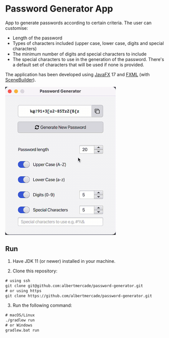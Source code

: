 # Password Generator App

App to generate passwords according to certain criteria. The user can customise:
 * Length of the password
 * Types of characters included
(upper case, lower case, digits and special characters)
 * The minimum number of digits and special characters
to include
 * The special characters to use in the generation of the password.
There's a default set of characters that will be used if none is provided.

The application has been developed using [JavaFX](https://openjfx.io/) 17
and [FXML](https://openjfx.io/javadoc/17/javafx.fxml/javafx/fxml/doc-files/introduction_to_fxml.html)
(with [SceneBuilder](https://gluonhq.com/products/scene-builder/)).

![Application screen recording](https://raw.githubusercontent.com/albertmercade/password-generator/media/app-demo.gif)

## Run

1. Have JDK 11 (or newer) installed in your machine.

2. Clone this repository:
```shell
# using ssh
git clone git@github.com:albertmercade/password-generator.git
# or using https
git clone https://github.com/albertmercade/password-generator.git
```

3. Run the following command:
```shell
# macOS/Linux
./gradlew run
# or Windows
gradlew.bat run
```
